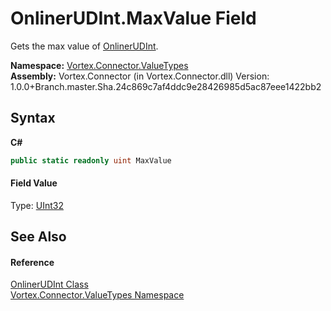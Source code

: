 # OnlinerUDInt.MaxValue Field
 

Gets the max value of <a href="T_Vortex_Connector_ValueTypes_OnlinerUDInt.md">OnlinerUDInt</a>.

**Namespace:**&nbsp;<a href="N_Vortex_Connector_ValueTypes.md">Vortex.Connector.ValueTypes</a><br />**Assembly:**&nbsp;Vortex.Connector (in Vortex.Connector.dll) Version: 1.0.0+Branch.master.Sha.24c869c7af4ddc9e28426985d5ac87eee1422bb2

## Syntax

**C#**<br />
``` C#
public static readonly uint MaxValue
```


#### Field Value
Type: <a href="https://docs.microsoft.com/dotnet/api/system.uint32" target="_blank">UInt32</a>

## See Also


#### Reference
<a href="T_Vortex_Connector_ValueTypes_OnlinerUDInt.md">OnlinerUDInt Class</a><br /><a href="N_Vortex_Connector_ValueTypes.md">Vortex.Connector.ValueTypes Namespace</a><br />